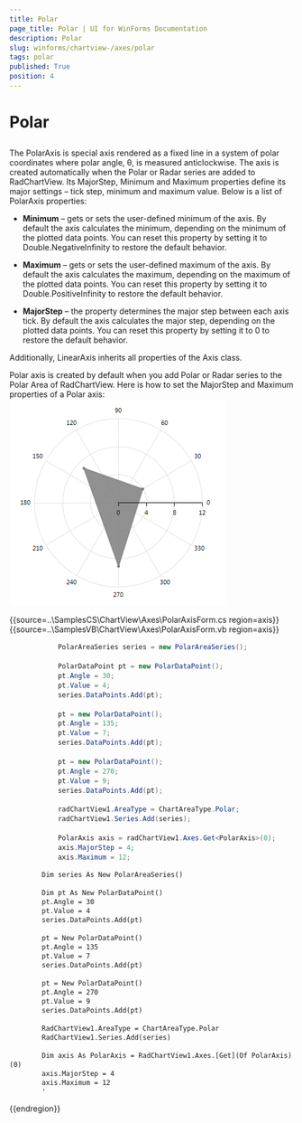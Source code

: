 ```yaml
---
title: Polar
page_title: Polar | UI for WinForms Documentation
description: Polar
slug: winforms/chartview-/axes/polar
tags: polar
published: True
position: 4
---
```


# Polar



## 

The PolarAxis is special axis rendered as a fixed line in a system of polar coordinates where polar angle, θ, is measured anticlockwise. The axis is created automatically when the Polar or Radar series are added to RadChartView. Its MajorStep, Minimum and Maximum properties define its major settings – tick step, minimum and maximum value. Below is a list of PolarAxis properties:
        

* __Minimum__  – gets or sets the user-defined minimum of the axis. By default the axis calculates the minimum, depending on the minimum of the plotted data points. You can reset this property by setting it to Double.NegativeInfinity to restore the default behavior.
            

* __Maximum__  – gets or sets the user-defined maximum of the axis. By default the axis calculates the maximum, depending on the maximum of the plotted data points. You can reset this property by setting it to Double.PositiveInfinity to restore the default behavior.
            

* __MajorStep__  – the property determines the major step between each axis tick. By default the axis calculates the major step, depending on the plotted data points. You can reset this property by setting it to 0 to restore the default behavior.
            

Additionally, LinearAxis inherits all properties of the Axis class.
        

Polar axis is created by default when you add Polar or Radar series to the Polar Area of RadChartView. Here is how to set the MajorStep and Maximum properties of a Polar axis:
![chartview-axes-polar 001](images/chartview-axes-polar001.png) 

{{source=..\SamplesCS\ChartView\Axes\PolarAxisForm.cs region=axis}} 
{{source=..\SamplesVB\ChartView\Axes\PolarAxisForm.vb region=axis}} 

````C#
            PolarAreaSeries series = new PolarAreaSeries();

            PolarDataPoint pt = new PolarDataPoint();
            pt.Angle = 30;
            pt.Value = 4;
            series.DataPoints.Add(pt);

            pt = new PolarDataPoint();
            pt.Angle = 135;
            pt.Value = 7;
            series.DataPoints.Add(pt);

            pt = new PolarDataPoint();
            pt.Angle = 270;
            pt.Value = 9;
            series.DataPoints.Add(pt);

            radChartView1.AreaType = ChartAreaType.Polar;
            radChartView1.Series.Add(series);

            PolarAxis axis = radChartView1.Axes.Get<PolarAxis>(0);
            axis.MajorStep = 4;
            axis.Maximum = 12;
````
````VB.NET
        Dim series As New PolarAreaSeries()

        Dim pt As New PolarDataPoint()
        pt.Angle = 30
        pt.Value = 4
        series.DataPoints.Add(pt)

        pt = New PolarDataPoint()
        pt.Angle = 135
        pt.Value = 7
        series.DataPoints.Add(pt)

        pt = New PolarDataPoint()
        pt.Angle = 270
        pt.Value = 9
        series.DataPoints.Add(pt)

        RadChartView1.AreaType = ChartAreaType.Polar
        RadChartView1.Series.Add(series)

        Dim axis As PolarAxis = RadChartView1.Axes.[Get](Of PolarAxis)(0)
        axis.MajorStep = 4
        axis.Maximum = 12
        '
````

{{endregion}} 



